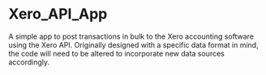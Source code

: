 # Xero_API_App
A simple app to post transactions in bulk to the Xero accounting software using the Xero API. Originally designed  with a specific data format in mind, the code will need to be altered to incorporate new data sources accordingly.
